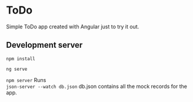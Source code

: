 # ToDo
Simple ToDo app created with Angular just to try it out.

## Development server

`npm install`

`ng serve` 

`npm server`
Runs  
`json-server --watch db.json`
db.json contains all the mock records for the app.

